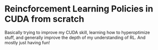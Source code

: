 # Reincforcement Learning Policies in CUDA from scratch
Basically trying to improve my CUDA skill, learning how to hyperoptimize stuff, and generally improve the depth of my understanding of RL. And mostly just having fun!
